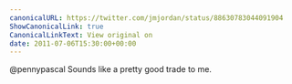 ```yaml
---
canonicalURL: https://twitter.com/jmjordan/status/88630783044091904
ShowCanonicalLink: true
CanonicalLinkText: View original on
date: 2011-07-06T15:30:00+00:00
---
```

@pennypascal Sounds like a pretty good trade to me.